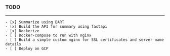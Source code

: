 ### TODO
---

	- [x] Summarize using BART
	- [x] Build the API for summary using fastapi
	- [x] Dockerize 
	- [ ] Docker-compose to run with nginx
	- [ ] Build a simple custom nginx for SSL certificates and server name details
	- [ ] Deploy on GCP
